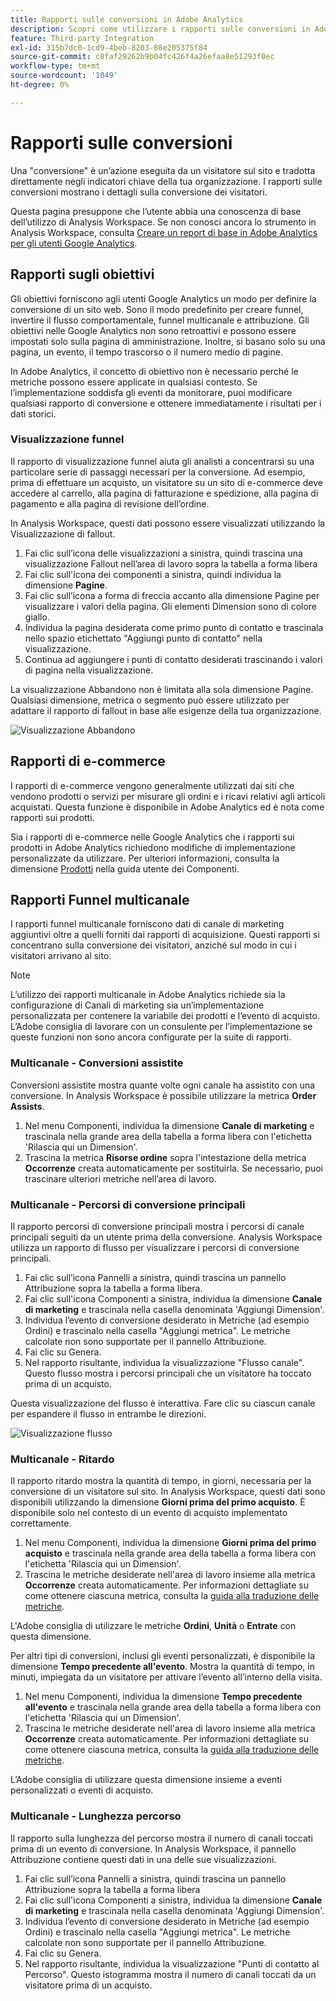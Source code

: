 ```yaml
---
title: Rapporti sulle conversioni in Adobe Analytics
description: Scopri come utilizzare i rapporti sulle conversioni in Adobe Analytics.
feature: Third-party Integration
exl-id: 315b7dc0-1cd9-4beb-8203-88e205375f84
source-git-commit: c8faf29262b9b04fc426f4a26efaa8e51293f0ec
workflow-type: tm+mt
source-wordcount: '1049'
ht-degree: 0%

---
```


# Rapporti sulle conversioni

Una &quot;conversione&quot; è un’azione eseguita da un visitatore sul sito e tradotta direttamente negli indicatori chiave della tua organizzazione. I rapporti sulle conversioni mostrano i dettagli sulla conversione dei visitatori.

Questa pagina presuppone che l’utente abbia una conoscenza di base dell’utilizzo di Analysis Workspace. Se non conosci ancora lo strumento in Analysis Workspace, consulta [Creare un report di base in Adobe Analytics per gli utenti Google Analytics](create-report.md).

## Rapporti sugli obiettivi

Gli obiettivi forniscono agli utenti Google Analytics un modo per definire la conversione di un sito web. Sono il modo predefinito per creare funnel, invertire il flusso comportamentale, funnel multicanale e attribuzione. Gli obiettivi nelle Google Analytics non sono retroattivi e possono essere impostati solo sulla pagina di amministrazione. Inoltre, si basano solo su una pagina, un evento, il tempo trascorso o il numero medio di pagine.

In Adobe Analytics, il concetto di obiettivo non è necessario perché le metriche possono essere applicate in qualsiasi contesto. Se l’implementazione soddisfa gli eventi da monitorare, puoi modificare qualsiasi rapporto di conversione e ottenere immediatamente i risultati per i dati storici.

### Visualizzazione funnel

Il rapporto di visualizzazione funnel aiuta gli analisti a concentrarsi su una particolare serie di passaggi necessari per la conversione. Ad esempio, prima di effettuare un acquisto, un visitatore su un sito di e-commerce deve accedere al carrello, alla pagina di fatturazione e spedizione, alla pagina di pagamento e alla pagina di revisione dell’ordine.

In Analysis Workspace, questi dati possono essere visualizzati utilizzando la Visualizzazione di fallout.

1. Fai clic sull’icona delle visualizzazioni a sinistra, quindi trascina una visualizzazione Fallout nell’area di lavoro sopra la tabella a forma libera
2. Fai clic sull&#39;icona dei componenti a sinistra, quindi individua la dimensione **Pagine**.
3. Fai clic sull’icona a forma di freccia accanto alla dimensione Pagine per visualizzare i valori della pagina. Gli elementi Dimension sono di colore giallo.
4. Individua la pagina desiderata come primo punto di contatto e trascinala nello spazio etichettato &quot;Aggiungi punto di contatto&quot; nella visualizzazione.
5. Continua ad aggiungere i punti di contatto desiderati trascinando i valori di pagina nella visualizzazione.

La visualizzazione Abbandono non è limitata alla sola dimensione Pagine. Qualsiasi dimensione, metrica o segmento può essere utilizzato per adattare il rapporto di fallout in base alle esigenze della tua organizzazione.

![Visualizzazione Abbandono](/help/technotes/ga-to-aa/assets/fallout.png)

## Rapporti di e-commerce

I rapporti di e-commerce vengono generalmente utilizzati dai siti che vendono prodotti o servizi per misurare gli ordini e i ricavi relativi agli articoli acquistati. Questa funzione è disponibile in Adobe Analytics ed è nota come rapporti sui prodotti.

Sia i rapporti di e-commerce nelle Google Analytics che i rapporti sui prodotti in Adobe Analytics richiedono modifiche di implementazione personalizzate da utilizzare. Per ulteriori informazioni, consulta la dimensione [Prodotti](/help/components/dimensions/product.md) nella guida utente dei Componenti.

## Rapporti Funnel multicanale

I rapporti funnel multicanale forniscono dati di canale di marketing aggiuntivi oltre a quelli forniti dai rapporti di acquisizione. Questi rapporti si concentrano sulla conversione dei visitatori, anziché sul modo in cui i visitatori arrivano al sito.

>[!NOTE]
>
> L’utilizzo dei rapporti multicanale in Adobe Analytics richiede sia la configurazione di Canali di marketing sia un’implementazione personalizzata per contenere la variabile dei prodotti e l’evento di acquisto. L’Adobe consiglia di lavorare con un consulente per l’implementazione se queste funzioni non sono ancora configurate per la suite di rapporti.

### Multicanale - Conversioni assistite

Conversioni assistite mostra quante volte ogni canale ha assistito con una conversione. In Analysis Workspace è possibile utilizzare la metrica **Order Assists**.

1. Nel menu Componenti, individua la dimensione **Canale di marketing** e trascinala nella grande area della tabella a forma libera con l&#39;etichetta &#39;Rilascia qui un Dimension&#39;.
2. Trascina la metrica **Risorse ordine** sopra l&#39;intestazione della metrica **Occorrenze** creata automaticamente per sostituirla. Se necessario, puoi trascinare ulteriori metriche nell’area di lavoro.

### Multicanale - Percorsi di conversione principali

Il rapporto percorsi di conversione principali mostra i percorsi di canale principali seguiti da un utente prima della conversione. Analysis Workspace utilizza un rapporto di flusso per visualizzare i percorsi di conversione principali.

1. Fai clic sull’icona Pannelli a sinistra, quindi trascina un pannello Attribuzione sopra la tabella a forma libera.
2. Fai clic sull&#39;icona Componenti a sinistra, individua la dimensione **Canale di marketing** e trascinala nella casella denominata &#39;Aggiungi Dimension&#39;.
3. Individua l’evento di conversione desiderato in Metriche (ad esempio Ordini) e trascinalo nella casella &quot;Aggiungi metrica&quot;. Le metriche calcolate non sono supportate per il pannello Attribuzione.
4. Fai clic su Genera.
5. Nel rapporto risultante, individua la visualizzazione &quot;Flusso canale&quot;. Questo flusso mostra i percorsi principali che un visitatore ha toccato prima di un acquisto.

Questa visualizzazione del flusso è interattiva. Fare clic su ciascun canale per espandere il flusso in entrambe le direzioni.

![Visualizzazione flusso](/help/technotes/ga-to-aa/assets/flow.png)

### Multicanale - Ritardo

Il rapporto ritardo mostra la quantità di tempo, in giorni, necessaria per la conversione di un visitatore sul sito. In Analysis Workspace, questi dati sono disponibili utilizzando la dimensione **Giorni prima del primo acquisto**. È disponibile solo nel contesto di un evento di acquisto implementato correttamente.

1. Nel menu Componenti, individua la dimensione **Giorni prima del primo acquisto** e trascinala nella grande area della tabella a forma libera con l&#39;etichetta &#39;Rilascia qui un Dimension&#39;.
2. Trascina le metriche desiderate nell&#39;area di lavoro insieme alla metrica **Occorrenze** creata automaticamente. Per informazioni dettagliate su come ottenere ciascuna metrica, consulta la [guida alla traduzione delle metriche](common-metrics.md).

L&#39;Adobe consiglia di utilizzare le metriche **Ordini**, **Unità** o **Entrate** con questa dimensione.

Per altri tipi di conversioni, inclusi gli eventi personalizzati, è disponibile la dimensione **Tempo precedente all&#39;evento**. Mostra la quantità di tempo, in minuti, impiegata da un visitatore per attivare l’evento all’interno della visita.

1. Nel menu Componenti, individua la dimensione **Tempo precedente all&#39;evento** e trascinala nella grande area della tabella a forma libera con l&#39;etichetta &#39;Rilascia qui un Dimension&#39;.
2. Trascina le metriche desiderate nell&#39;area di lavoro insieme alla metrica **Occorrenze** creata automaticamente. Per informazioni dettagliate su come ottenere ciascuna metrica, consulta la [guida alla traduzione delle metriche](common-metrics.md).

L’Adobe consiglia di utilizzare questa dimensione insieme a eventi personalizzati o eventi di acquisto.

### Multicanale - Lunghezza percorso

Il rapporto sulla lunghezza del percorso mostra il numero di canali toccati prima di un evento di conversione. In Analysis Workspace, il pannello Attribuzione contiene questi dati in una delle sue visualizzazioni.

1. Fai clic sull’icona Pannelli a sinistra, quindi trascina un pannello Attribuzione sopra la tabella a forma libera
2. Fai clic sull&#39;icona Componenti a sinistra, individua la dimensione **Canale di marketing** e trascinala nella casella denominata &#39;Aggiungi Dimension&#39;.
3. Individua l’evento di conversione desiderato in Metriche (ad esempio Ordini) e trascinalo nella casella &quot;Aggiungi metrica&quot;. Le metriche calcolate non sono supportate per il pannello Attribuzione.
4. Fai clic su Genera.
5. Nel rapporto risultante, individua la visualizzazione &quot;Punti di contatto al Percorso&quot;. Questo istogramma mostra il numero di canali toccati da un visitatore prima di un acquisto.
